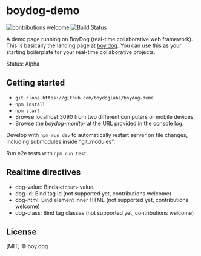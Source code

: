# boydog-demo

[![contributions welcome](https://img.shields.io/badge/contributions-welcome-brightgreen.svg?style=flat)](https://github.com/boydoglabs/boydog-demo)
[![Build Status](https://travis-ci.org/boydoglabs/boydog-demo.png?branch=master)](https://travis-ci.org/boydoglabs/boydog-demo)

A demo page running on BoyDog (real-time collaborative web framework). This is basically the landing page at [boy.dog](http://boy.dog/).
You can use this as your starting boilerplate for your real-time collaborative projects.

Status: Alpha

## Getting started

 - `git clone https://github.com/boydoglabs/boydog-demo`
 - `npm install`
 - `npm start`
 - Browse localhost:3090 from two different computers or mobile devices.
 - Browse the *boydog-monitor* at the URL provided in the console log.

Develop with `npm run dev` to automatically restart server on file changes, including submodules inside "git_modules".

Run e2e tests with `npm run test`.

## Realtime directives

 - dog-value: Binds `<input>` value.
 - dog-id: Bind tag id (not supported yet, contributions welcome)
 - dog-html: Bind element inner HTML (not supported yet, contributions welcome)
 - dog-class: Bind tag classes (not supported yet, contributions welcome)

## License

[MIT] © boy.dog